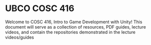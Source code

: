 # UBCO COSC 416

Welcome to COSC 416, Intro to Game Development with Unity! This document will serve as a collection of resources, PDF guides, lecture videos, and contain the repositories demonstrated in the lecture videos/guides
